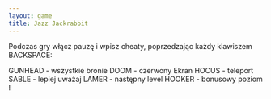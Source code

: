 ```yaml
---
layout: game
title: Jazz Jackrabbit
---
```


Podczas gry włącz pauzę i wpisz cheaty, poprzedzając każdy 
klawiszem
BACKSPACE:

GUNHEAD	- wszystkie bronie
DOOM 		- czerwony Ekran
HOCUS 		- teleport
SABLE 		- lepiej uważaj
LAMER 		- następny level
HOOKER 		- bonusowy poziom !
